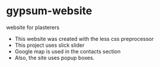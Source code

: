 # gypsum-website
website for plasterers

* This website was created with the less css preprocessor
* This project uses slick slider
* Google map is used in the contacts section
* Also, the site uses popup boxes.
